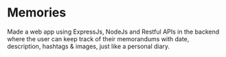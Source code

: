 # Memories
Made a web app using ExpressJs, NodeJs and Restful APIs in the backend where the user can keep track of their memorandums with date, description, hashtags &amp; images, just like a personal diary.
